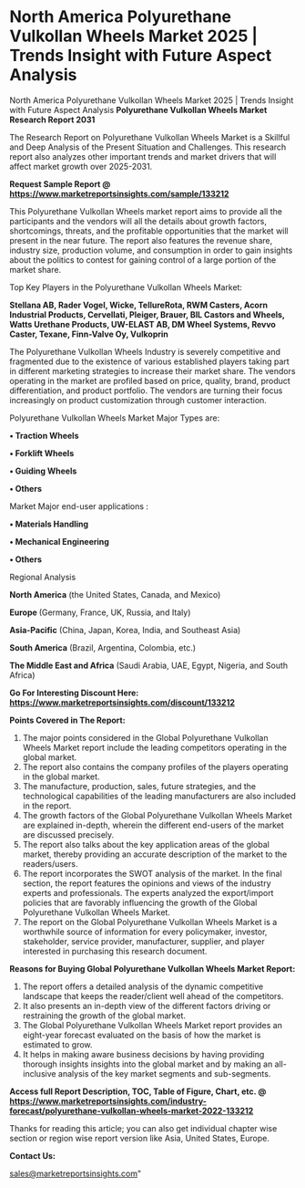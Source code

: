 # North America Polyurethane Vulkollan Wheels Market 2025 | Trends Insight with Future Aspect Analysis
North America Polyurethane Vulkollan Wheels Market 2025 | Trends Insight with Future Aspect Analysis
<strong>Polyurethane Vulkollan Wheels Market Research Report 2031</strong>

The Research Report on Polyurethane Vulkollan Wheels Market is a Skillful and Deep Analysis of the Present Situation and Challenges. This research report also analyzes other important trends and market drivers that will affect market growth over 2025-2031.

<strong>Request Sample Report @ <a href=https://www.marketreportsinsights.com/sample/133212>https://www.marketreportsinsights.com/sample/133212</a></strong>

This Polyurethane Vulkollan Wheels market report aims to provide all the participants and the vendors will all the details about growth factors, shortcomings, threats, and the profitable opportunities that the market will present in the near future. The report also features the revenue share, industry size, production volume, and consumption in order to gain insights about the politics to contest for gaining control of a large portion of the market share.

Top Key Players in the Polyurethane Vulkollan Wheels Market:

<strong>Stellana AB, Rader Vogel, Wicke, TellureRota, RWM Casters, Acorn Industrial Products, Cervellati, Pleiger, Brauer, BIL Castors and Wheels, Watts Urethane Products, UW-ELAST AB, DM Wheel Systems, Revvo Caster, Texane, Finn-Valve Oy, Vulkoprin</strong>

The Polyurethane Vulkollan Wheels Industry is severely competitive and fragmented due to the existence of various established players taking part in different marketing strategies to increase their market share. The vendors operating in the market are profiled based on price, quality, brand, product differentiation, and product portfolio. The vendors are turning their focus increasingly on product customization through customer interaction.

Polyurethane Vulkollan Wheels Market Major Types are:

<strong>• Traction Wheels

• Forklift Wheels

• Guiding Wheels

• Others</strong>

Market Major end-user applications :

<strong>• Materials Handling

• Mechanical Engineering

• Others</strong>

Regional Analysis

</u><strong><b>North America</b></strong> (the United States, Canada, and Mexico)

<strong><b>Europe </b></strong>(Germany, France, UK, Russia, and Italy)

<strong><b>Asia-Pacific</b></strong> (China, Japan, Korea, India, and Southeast Asia)

<strong><b>South America</b></strong> (Brazil, Argentina, Colombia, etc.)

<strong><b>The Middle East and Africa</b></strong> (Saudi Arabia, UAE, Egypt, Nigeria, and South Africa)

<strong>Go For Interesting Discount Here: <a href=https://www.marketreportsinsights.com/discount/133212>https://www.marketreportsinsights.com/discount/133212</a></strong>

<strong>Points Covered in The Report:</strong>
<ol>
  <li>The major points considered in the Global Polyurethane Vulkollan Wheels Market report include the leading competitors operating in the global market.</li>
  <li>The report also contains the company profiles of the players operating in the global market.</li>
  <li>The manufacture, production, sales, future strategies, and the technological capabilities of the leading manufacturers are also included in the report.</li>
  <li>The growth factors of the Global Polyurethane Vulkollan Wheels Market are explained in-depth, wherein the different end-users of the market are discussed precisely.</li>
  <li>The report also talks about the key application areas of the global market, thereby providing an accurate description of the market to the readers/users.</li>
  <li>The report incorporates the SWOT analysis of the market. In the final section, the report features the opinions and views of the industry experts and professionals. The experts analyzed the export/import policies that are favorably influencing the growth of the Global Polyurethane Vulkollan Wheels Market.</li>
  <li>The report on the Global Polyurethane Vulkollan Wheels Market is a worthwhile source of information for every policymaker, investor, stakeholder, service provider, manufacturer, supplier, and player interested in purchasing this research document.</li>
</ol>
<strong>Reasons for Buying Global Polyurethane Vulkollan Wheels Market Report:</strong>

<ol>
  <li>The report offers a detailed analysis of the dynamic competitive landscape that keeps the reader/client well ahead of the competitors.</li>
  <li>It also presents an in-depth view of the different factors driving or restraining the growth of the global market.</li>
  <li>The Global Polyurethane Vulkollan Wheels Market report provides an eight-year forecast evaluated on the basis of how the market is estimated to grow.</li>
  <li>It helps in making aware business decisions by having providing thorough insights insights into the global market and by making an all-inclusive analysis of the key market segments and sub-segments.</li>
</ol>
<strong>Access full Report Description, TOC, Table of Figure, Chart, etc. @ <a href=https://www.marketreportsinsights.com/industry-forecast/polyurethane-vulkollan-wheels-market-2022-133212>https://www.marketreportsinsights.com/industry-forecast/polyurethane-vulkollan-wheels-market-2022-133212</a></strong>


Thanks for reading this article; you can also get individual chapter wise section or region wise report version like Asia, United States, Europe.

<strong>Contact Us:</strong>

sales@marketreportsinsights.com"
